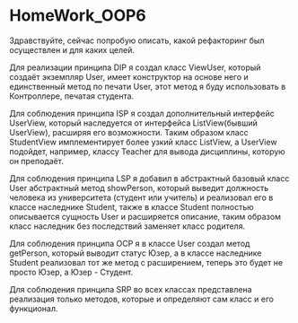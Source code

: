 # HomeWork_OOP6
Здравствуйте, сейчас попробую описать, какой рефакторинг был осуществлен и для каких целей.

Для реализации принципа DIP я создал класс ViewUser, который создаёт экземпляр User, имеет конструктор на основе него и единственный метод по печати User,
этот метод я буду использовать в Контроллере, печатая студента.

Для соблюдения принципа ISP я создал дополнительный интерфейс UserView, который наследуется от интерфейса ListView(бывший UserView),
расширяя его возможности. Таким образом класс StudentView имплементирует более узкий класс ListView, а UserView подойдет, например, 
классу Teacher для вывода дисциплины, которую он преподаёт.

Для соблюдения принципа LSP я добавил в абстрактный базовый класс User абстрактный метод showPerson, который выведит должность человека
из университета (студент или учитель) и реализовал его в классе наследнике Student, также в классе Student полностью описывается сущность User
и расширяется описание, таким образом класс наследник без последствий заменяет класс родителя.

Для соблюдения принципа OCP я в классе User создал метод getPerson, который выводит статус Юзер, а в классе наследнике Student реализовал тот же метод с расширением,
теперь это будет не просто Юзер, а Юзер - Студент.

Для соблюдения принципа SRP во всех классах представлена реализация только методов, которые и определяют сам класс и его функционал.

